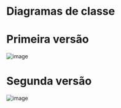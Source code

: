 # Diagramas de classe

# Primeira versão
![image](https://github.com/DisciplinasProgramacao/projeto3-g7/assets/125704966/6db5d202-8a45-4bfb-9f03-62c47c649192)

# Segunda versão

![image](https://github.com/DisciplinasProgramacao/projeto3-g7/assets/125704966/efc9e9a2-417d-4077-b7f7-ed92e1393750)


